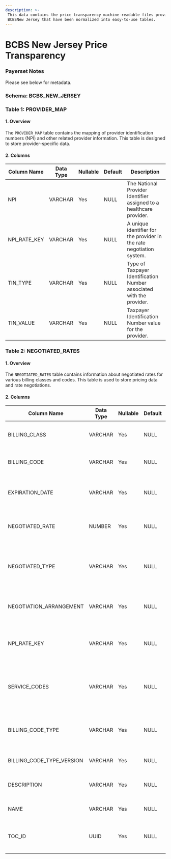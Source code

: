 ```yaml
---
description: >-
 This data contains the price transparency machine-readable files provided by
 BCBSNew Jersey that have been normalized into easy-to-use tables.
---
```


# BCBS New Jersey Price Transparency

### Payerset Notes

Please see below for metadata.

### Schema: BCBS_NEW_JERSEY

### Table 1: PROVIDER\_MAP

#### 1. Overview

The `PROVIDER_MAP` table contains the mapping of provider identification numbers (NPI) and other related provider information. This table is designed to store provider-specific data.

#### 2. Columns

| Column Name     | Data Type | Nullable | Default | Description                             |
| ------------------- | --------- | -------- | ------- | -------------------------------------------------------------------- |
| NPI         | VARCHAR  | Yes   | NULL  | The National Provider Identifier assigned to a healthcare provider. |
| NPI\_RATE\_KEY | VARCHAR  | Yes   | NULL  | A unique identifier for the provider in the rate negotiation system. |
| TIN\_TYPE      | VARCHAR  | Yes   | NULL  | Type of Taxpayer Identification Number associated with the provider. |
| TIN\_VALUE     | VARCHAR  | Yes   | NULL  | Taxpayer Identification Number value for the provider.        |

### Table 2: NEGOTIATED\_RATES

#### 1. Overview

The `NEGOTIATED_RATES` table contains information about negotiated rates for various billing classes and codes. This table is used to store pricing data and rate negotiations.

#### 2. Columns

| Column Name                  | Data Type | Nullable | Default | Description                                                          |
|------------------------------|-----------| -------- | ------- |----------------------------------------------------------------------|
| BILLING\_CLASS               | VARCHAR   | Yes   | NULL  | The class or category of the billing code.                           |
| BILLING\_CODE                | VARCHAR   | Yes   | NULL  | A unique identifier for the specific billing code.                   |
| EXPIRATION\_DATE             | VARCHAR   | Yes   | NULL  | The expiration date of the negotiated rate.                          |
| NEGOTIATED\_RATE             | NUMBER    | Yes   | NULL  | The negotiated rate for the specified billing code.                  |
| NEGOTIATED\_TYPE             | VARCHAR   | Yes   | NULL  | The type of the negotiated rate (e.g., fixed, percentage, etc.).     |
| NEGOTIATION\_ARRANGEMENT     | VARCHAR   | Yes   | NULL  | The arrangement for the negotiated rate.                             |
| NPI\_RATE\_KEY               | VARCHAR   | Yes   | NULL  | A unique identifier for the provider in the rate negotiation system. |
| SERVICE\_CODES               | VARCHAR   | Yes   | NULL    | The associated service codes for the negotiated rate.                |
| BILLING\_CODE\_TYPE          | VARCHAR   | Yes   | NULL  | The type or standard of the billing code (e.g., ICD-10, CPT, etc.).  |
| BILLING\_CODE\_TYPE\_VERSION | VARCHAR   | Yes   | NULL  | The version of the billing code type.                                |
| DESCRIPTION                  | VARCHAR   | Yes   | NULL  | A description of the billing code.                                   |
| NAME                         | VARCHAR   | Yes   | NULL  | The name or title of the billing code.                               |
| TOC\_ID                      | UUID      | Yes      | NULL    | Links to the Reporting Plan ID in the table of contents.             |


